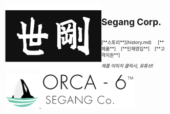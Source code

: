<img align="left" width="300" height="200" src="segang_logo.jpg">

# Segang Corp.

<br>
[**스토리**](history.md) &nbsp;&nbsp;&nbsp;&nbsp;[**제품**]&nbsp;&nbsp;&nbsp;&nbsp;[**인재영입**]&nbsp;&nbsp;&nbsp;&nbsp;[**고객지원**]

*제품 이미지 클릭시, 유튜브!*<br>
[![alt-text-1](orca_img.png "title-1") ![alt-text-2](orca_text.png "title-2")](https://www.youtube.com/watch?v=vtYmCCLIi8A)

<!-- Coloring text using diff..but it's not good ways i use
```diff
- text in red
+ text in green
! text in orange
# text in gray
@@ text in purple (and bold)@@
```
--> 
